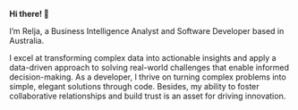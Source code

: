 **Hi there! 👋**

I’m Relja, a Business Intelligence Analyst and Software Developer based in Australia.

I excel at transforming complex data into actionable insights and apply a data-driven approach to solving real-world challenges that enable informed decision-making. As a developer, I thrive on turning complex problems into simple, elegant solutions through code. Besides, my ability to foster collaborative relationships and build trust is an asset for driving innovation.
